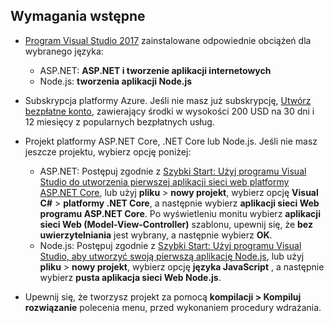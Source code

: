 ## <a name="prerequisites"></a>Wymagania wstępne

* [Program Visual Studio 2017](https://visualstudio.microsoft.com/downloads/?utm_medium=microsoft&utm_source=docs.microsoft.com&utm_campaign=button+cta&utm_content=download+vs2017) zainstalowane odpowiednie obciążeń dla wybranego języka:
  * ASP.NET: **ASP.NET i tworzenie aplikacji internetowych**
  * Node.js: **tworzenia aplikacji Node.js**

* Subskrypcja platformy Azure. Jeśli nie masz już subskrypcję, [Utwórz bezpłatne konto](https://azure.microsoft.com/free/dotnet/), zawierający środki w wysokości 200 USD na 30 dni i 12 miesięcy z popularnych bezpłatnych usług.

* Projekt platformy ASP.NET Core, .NET Core lub Node.js. Jeśli nie masz jeszcze projektu, wybierz opcję poniżej:
  * ASP.NET: Postępuj zgodnie z [Szybki Start: Użyj programu Visual Studio do utworzenia pierwszej aplikacji sieci web platformy ASP.NET Core](../../ide/quickstart-aspnet-core.md), lub użyj **pliku** > **nowy projekt**, wybierz opcję  **Visual C#** > **platformy .NET Core**, a następnie wybierz **aplikacji sieci Web programu ASP.NET Core**. Po wyświetleniu monitu wybierz **aplikacji sieci Web (Model-View-Controller)** szablonu, upewnij się, że **bez uwierzytelniania** jest wybrany, a następnie wybierz **OK**.
  * Node.js: Postępuj zgodnie z [Szybki Start: Użyj programu Visual Studio, aby utworzyć swoją pierwszą aplikację Node.js](../../ide/quickstart-nodejs.md), lub użyj **pliku** > **nowy projekt**, wybierz opcję **języka JavaScript** , a następnie wybierz **pusta aplikacja sieci Web Node.js**.

* Upewnij się, że tworzysz projekt za pomocą **kompilacji > Kompiluj rozwiązanie** polecenia menu, przed wykonaniem procedury wdrażania.